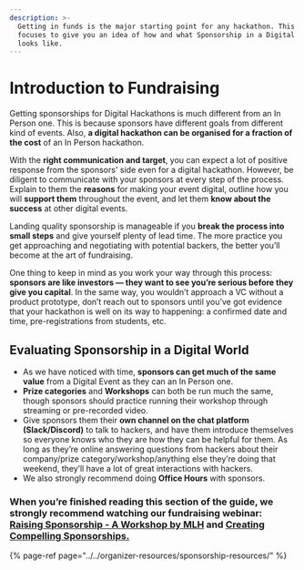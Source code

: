 ```yaml
---
description: >-
  Getting in funds is the major starting point for any hackathon. This article
  focuses to give you an idea of how and what Sponsorship in a Digital Hackathon
  looks like.
---
```


# Introduction to Fundraising

Getting sponsorships for Digital Hackathons is much different from an In Person one. This is because sponsors have different goals from different kind of events. Also, **a digital hackathon can be organised for a fraction of the cost** of an In Person hackathon.

With the **right communication and target**, you can expect a lot of positive response from the sponsors' side even for a digital hackathon. However, be diligent to communicate with your sponsors at every step of the process. Explain to them the **reasons** for making your event digital, outline how you will **support them** throughout the event, and let them **know about the success** at other digital events.

Landing quality sponsorship is manageable if you **break the process into small steps** and give yourself plenty of lead time. The more practice you get approaching and negotiating with potential backers, the better you’ll become at the art of fundraising.

One thing to keep in mind as you work your way through this process: **sponsors are like investors — they want to see you’re serious before they give you capital**. In the same way, you wouldn’t approach a VC without a product prototype, don’t reach out to sponsors until you’ve got evidence that your hackathon is well on its way to happening: a confirmed date and time, pre-registrations from students, etc.

## Evaluating Sponsorship in a Digital World

* As we have noticed with time, **sponsors can get much of the same value** from a Digital Event as they can an In Person one. 
* **Prize categories** and **Workshops** can both be run much the same, though sponsors should practice running their workshop through streaming or pre-recorded video. 
* Give sponsors them their **own channel on the chat platform \(Slack/Discord\)** to talk to hackers, and have them introduce themselves so everyone knows who they are how they can be helpful for them. As long as they’re online answering questions from hackers about their company/prize category/workshop/anything else they’re doing that weekend, they’ll have a lot of great interactions with hackers. 
* We also strongly recommend doing **Office Hours** with sponsors.

### When you’re finished reading this section of the guide, we strongly recommend watching our fundraising webinar: [Raising Sponsorship - A Workshop by MLH](https://www.youtube.com/watch?v=QI9NVe2wA5w) and [Creating Compelling Sponsorships. ](https://www.youtube.com/watch?v=W9miqQzxT-0)

{% page-ref page="../../organizer-resources/sponsorship-resources/" %}

